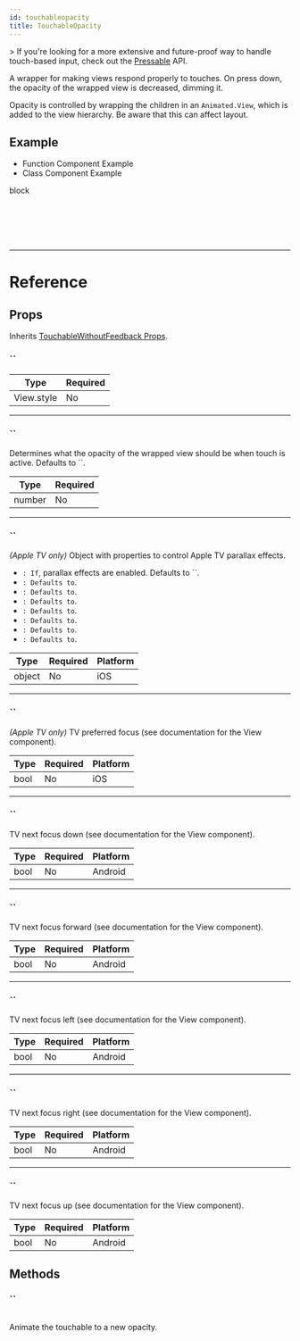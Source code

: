 ```yaml
---
id: touchableopacity
title: TouchableOpacity
---
```


&gt; If you're looking for a more extensive and future-proof way to handle touch-based input, check out the [Pressable](pressable.md) API.

A wrapper for making views respond properly to touches. On press down, the opacity of the wrapped view is decreased, dimming it.

Opacity is controlled by wrapping the children in an `Animated.View`, which is added to the view hierarchy. Be aware that this can affect layout.

## Example

<div className="toggler">
  <ul role="tablist" className="toggle-syntax">
    <li id="functional" className="button-functional" aria-selected="false" role="tab" tabIndex={0} aria-controls="functionaltab" onClick="displayTabs('syntax', 'functional')">
      Function Component Example
    </li>
    <li id="classical" className="button-classical" aria-selected="false" role="tab" tabIndex={0} aria-controls="classicaltab" onClick="displayTabs('syntax', 'classical')">
      Class Component Example
    </li>
  </ul>
</div>

block

```SnackPlayer name=TouchableOpacity%20Function%20Component%20Example



```

```SnackPlayer name=TouchableOpacity%20Class%20Component%20Example



```

---

# Reference

## Props

Inherits [TouchableWithoutFeedback Props](touchablewithoutfeedback.md#props).

### ``

| Type       | Required |
| ---------- | -------- |
| View.style | No       |

---

### ``

Determines what the opacity of the wrapped view should be when touch is active. Defaults to ``.

| Type   | Required |
| ------ | -------- |
| number | No       |

---

### ``

_(Apple TV only)_ Object with properties to control Apple TV parallax effects.

- `: If`, parallax effects are enabled. Defaults to ``.
- `: Defaults to`.
- `: Defaults to`.
- `: Defaults to`.
- `: Defaults to`.
- `: Defaults to`.
- `: Defaults to`.
- `: Defaults to`.

| Type   | Required | Platform |
| ------ | -------- | -------- |
| object | No       | iOS      |

---

### ``

_(Apple TV only)_ TV preferred focus (see documentation for the View component).

| Type | Required | Platform |
| ---- | -------- | -------- |
| bool | No       | iOS      |

---

### ``

TV next focus down (see documentation for the View component).

| Type | Required | Platform |
| ---- | -------- | -------- |
| bool | No       | Android  |

---

### ``

TV next focus forward (see documentation for the View component).

| Type | Required | Platform |
| ---- | -------- | -------- |
| bool | No       | Android  |

---

### ``

TV next focus left (see documentation for the View component).

| Type | Required | Platform |
| ---- | -------- | -------- |
| bool | No       | Android  |

---

### ``

TV next focus right (see documentation for the View component).

| Type | Required | Platform |
| ---- | -------- | -------- |
| bool | No       | Android  |

---

### ``

TV next focus up (see documentation for the View component).

| Type | Required | Platform |
| ---- | -------- | -------- |
| bool | No       | Android  |

## Methods

### ``

```jsx
```

Animate the touchable to a new opacity.

